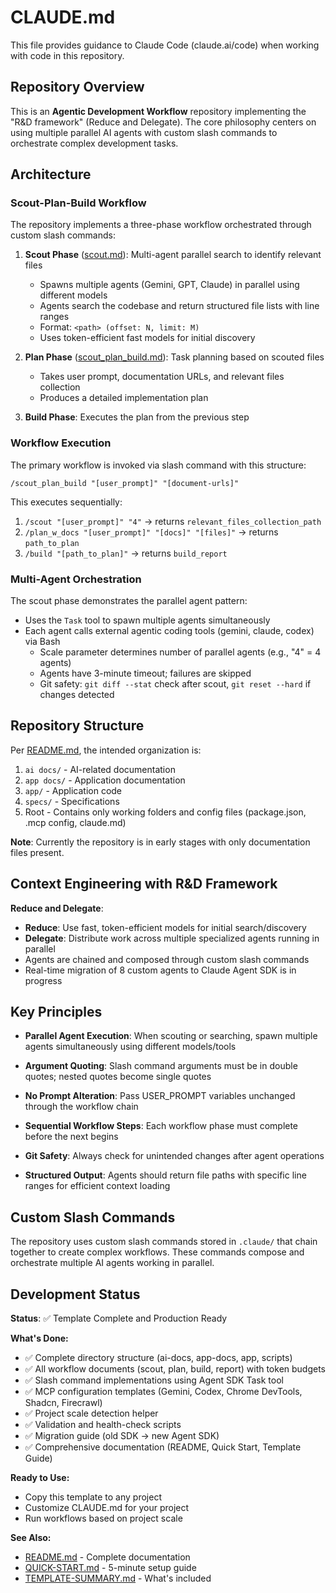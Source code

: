# CLAUDE.md

This file provides guidance to Claude Code (claude.ai/code) when working with code in this repository.

## Repository Overview

This is an **Agentic Development Workflow** repository implementing the "R&D framework" (Reduce and Delegate). The core philosophy centers on using multiple parallel AI agents with custom slash commands to orchestrate complex development tasks.

## Architecture

### Scout-Plan-Build Workflow

The repository implements a three-phase workflow orchestrated through custom slash commands:

1. **Scout Phase** ([scout.md](scout.md)): Multi-agent parallel search to identify relevant files
   - Spawns multiple agents (Gemini, GPT, Claude) in parallel using different models
   - Agents search the codebase and return structured file lists with line ranges
   - Format: `<path> (offset: N, limit: M)`
   - Uses token-efficient fast models for initial discovery

2. **Plan Phase** ([scout_plan_build.md](scout_plan_build.md)): Task planning based on scouted files
   - Takes user prompt, documentation URLs, and relevant files collection
   - Produces a detailed implementation plan

3. **Build Phase**: Executes the plan from the previous step

### Workflow Execution

The primary workflow is invoked via slash command with this structure:
```
/scout_plan_build "[user_prompt]" "[document-urls]"
```

This executes sequentially:
1. `/scout "[user_prompt]" "4"` → returns `relevant_files_collection_path`
2. `/plan_w_docs "[user_prompt]" "[docs]" "[files]"` → returns `path_to_plan`
3. `/build "[path_to_plan]"` → returns `build_report`

### Multi-Agent Orchestration

The scout phase demonstrates the parallel agent pattern:
- Uses the `Task` tool to spawn multiple agents simultaneously
- Each agent calls external agentic coding tools (gemini, claude, codex) via Bash
   - Scale parameter determines number of parallel agents (e.g., "4" = 4 agents)
   - Agents have 3-minute timeout; failures are skipped
   - Git safety: `git diff --stat` check after scout, `git reset --hard` if changes detected

## Repository Structure

Per [README.md](README.md), the intended organization is:
1. `ai docs/` - AI-related documentation
2. `app docs/` - Application documentation
3. `app/` - Application code
4. `specs/` - Specifications
5. Root - Contains only working folders and config files (package.json, .mcp config, claude.md)

**Note**: Currently the repository is in early stages with only documentation files present.

## Context Engineering with R&D Framework

**Reduce and Delegate**:
- **Reduce**: Use fast, token-efficient models for initial search/discovery
- **Delegate**: Distribute work across multiple specialized agents running in parallel
- Agents are chained and composed through custom slash commands
- Real-time migration of 8 custom agents to Claude Agent SDK is in progress

## Key Principles

- **Parallel Agent Execution**: When scouting or searching, spawn multiple agents simultaneously using different models/tools
- **Argument Quoting**: Slash command arguments must be in double quotes; nested quotes become single quotes
- **No Prompt Alteration**: Pass USER_PROMPT variables unchanged through the workflow chain
- **Sequential Workflow Steps**: Each workflow phase must complete before the next begins
- **Git Safety**: Always check for unintended changes after agent operations

- **Structured Output**: Agents should return file paths with specific line ranges for efficient context loading

## Custom Slash Commands

The repository uses custom slash commands stored in `.claude/` that chain together to create complex workflows. These commands compose and orchestrate multiple AI agents working in parallel.

## Development Status

**Status**: ✅ Template Complete and Production Ready

**What's Done:**
- ✅ Complete directory structure (ai-docs, app-docs, app, scripts)
- ✅ All workflow documents (scout, plan, build, report) with token budgets
- ✅ Slash command implementations using Agent SDK Task tool
- ✅ MCP configuration templates (Gemini, Codex, Chrome DevTools, Shadcn, Firecrawl)
- ✅ Project scale detection helper
- ✅ Validation and health-check scripts
- ✅ Migration guide (old SDK → new Agent SDK)
- ✅ Comprehensive documentation (README, Quick Start, Template Guide)

**Ready to Use:**
- Copy this template to any project
- Customize CLAUDE.md for your project
- Run workflows based on project scale

**See Also:**
- [README.md](README.md) - Complete documentation
- [QUICK-START.md](QUICK-START.md) - 5-minute setup guide
- [TEMPLATE-SUMMARY.md](TEMPLATE-SUMMARY.md) - What's included
